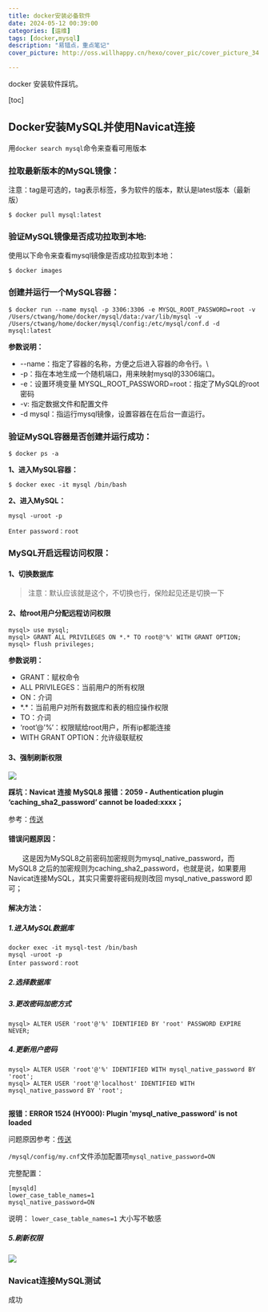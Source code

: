 ```yaml
---
title: docker安装必备软件
date: 2024-05-12 00:39:00
categories: [运维]
tags: [docker,mysql]
description: "易错点，重点笔记"
cover_picture: http://oss.willhappy.cn/hexo/cover_pic/cover_picture_34.jpg

---
```


  docker 安装软件踩坑。

<!--more-->

[toc]

## Docker安装MySQL并使用Navicat连接

用`docker search mysql`命令来查看可用版本

### 拉取最新版本的MySQL镜像：

注意：tag是可选的，tag表示标签，多为软件的版本，默认是latest版本（最新版）
```shell
$ docker pull mysql:latest
```

### 验证MySQL镜像是否成功拉取到本地:

使用以下命令来查看mysql镜像是否成功拉取到本地：
```shell
$ docker images
```

### 创建并运行一个MySQL容器：

```shell
$ docker run --name mysql -p 3306:3306 -e MYSQL_ROOT_PASSWORD=root -v /Users/ctwang/home/docker/mysql/data:/var/lib/mysql -v /Users/ctwang/home/docker/mysql/config:/etc/mysql/conf.d -d mysql:latest

```

**参数说明：**

+   \--name：指定了容器的名称，方便之后进入容器的命令行。\
+   \-p：指在本地生成一个随机端口，用来映射mysql的3306端口。
+   \-e：设置环境变量 MYSQL\_ROOT\_PASSWORD=root：指定了MySQL的root密码
+   \-v: 指定数据文件和配置文件
+   \-d mysql：指运行mysql镜像，设置容器在在后台一直运行。

### 验证MySQL容器是否创建并运行成功：

```shell
$ docker ps -a
```

**1、进入MySQL容器：**

```shell
$ docker exec -it mysql /bin/bash
```

**2、进入MySQL：**

```shell
mysql -uroot -p

Enter password：root
```

### MySQL开启远程访问权限：

#### 1、切换数据库

> 注意：默认应该就是这个，不切换也行，保险起见还是切换一下

#### 2、给root用户分配远程访问权限

```shell
mysql> use mysql;
mysql> GRANT ALL PRIVILEGES ON *.* TO root@'%' WITH GRANT OPTION;
mysql> flush privileges;
```

**参数说明：**

+   GRANT：赋权命令
+   ALL PRIVILEGES：当前用户的所有权限
+   ON：介词
+   \*.\*：当前用户对所有数据库和表的相应操作权限
+   TO：介词
+   ‘root’@’%’：权限赋给root用户，所有ip都能连接
+   WITH GRANT OPTION：允许级联赋权

#### 3、强制刷新权限

![](http://oss.willhappy.cn/img/202405130000545.png)

**踩坑：Navicat 连接 MySQL8 报错：2059 - Authentication plugin ‘caching\_sha2\_password’ cannot be loaded:xxxx；**

参考：[传送](https://cloud.tencent.com/developer/article/2129793)

#### 错误问题原因：

　　这是因为MySQL8之前密码加密规则为mysql\_native\_password，而 MySQL8 之后的加密规则为caching\_sha2\_password，也就是说，如果要用Navicat连接MySQL，其实只需要将密码规则改回 mysql\_native\_password 即可；

#### 解决方法：

##### 1.进入MySQL数据库

```shell
docker exec -it mysql-test /bin/bash
mysql -uroot -p
Enter password：root
```

##### 2.选择数据库

##### 3.更改密码加密方式

```shell
mysql> ALTER USER 'root'@'%' IDENTIFIED BY 'root' PASSWORD EXPIRE NEVER; 
```

##### 4.更新用户密码

```shell
mysql> ALTER USER 'root'@'%' IDENTIFIED WITH mysql_native_password BY 'root';
mysql> ALTER USER 'root'@'localhost' IDENTIFIED WITH mysql_native_password BY 'root';
 
```

**报错：ERROR 1524 (HY000): Plugin 'mysql_native_password' is not loaded**

问题原因参考：[传送](https://sakaik.hateblo.jp/entry/20240430/mysql_8_4_0_lts_is_coming)

`/mysql/config/my.cnf`文件添加配置项`mysql_native_password=ON`

完整配置：
```config
[mysqld]
lower_case_table_names=1
mysql_native_password=ON
```

说明：
`lower_case_table_names=1` 大小写不敏感

##### 5.刷新权限

![](http://oss.willhappy.cn/img/202405130034201.png)

### Navicat连接MySQL测试

成功
